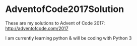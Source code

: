 # AdventofCode2017Solution

These are my solutions to Advent of Code 2017:
http://adventofcode.com/2017

I am currently learning python & will be coding with Python 3 